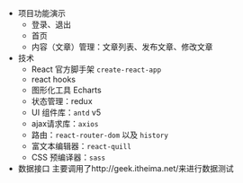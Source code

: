 - 项目功能演示
  - 登录、退出
  - 首页
  - 内容（文章）管理：文章列表、发布文章、修改文章
- 技术
  - React 官方脚手架 `create-react-app`
  - react hooks
  - 图形化工具 Echarts
  - 状态管理：redux
  - UI 组件库：`antd` v5
  - ajax请求库：`axios`
  - 路由：`react-router-dom` 以及 `history`
  - 富文本编辑器：`react-quill`
  - CSS 预编译器：`sass`
- 数据接口
  主要调用了http://geek.itheima.net/来进行数据测试
